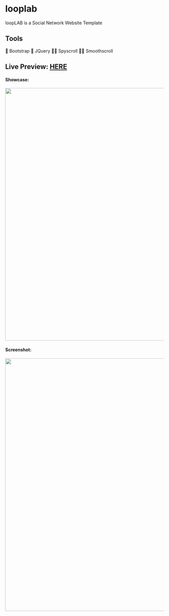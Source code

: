 # looplab
loopLAB is a Social Network Website Template

## Tools

👾 Bootstrap
👀 JQuery
🕵️‍♀️ Spyscroll
🏄‍♀️ Smoothscroll

## Live Preview: [HERE](https://nicolegeorge.github.io/looplab/)

#### Showcase: </br>
<a href="#" rel="nofollow"><img height="800" src="https://github.com/NicoleGeorge/looplab/blob/main/assets/showcase.png" style="max-width:100%;" target="_blank"></a>

#### Screenshot: </br>
<a href="#" rel="nofollow"><img height="800" src="https://github.com/NicoleGeorge/looplab/blob/main/assets/screencapture-nicolegeorge-github-io-looplab-2021-05-09-16_24_58-edit.png" style="max-width:100%;" target="_blank"></a>
